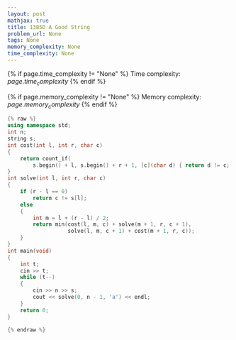 ```yaml
---
layout: post
mathjax: true
title: 1385D A Good String
problem_url: None
tags: None
memory_complexity: None
time_complexity: None
---
```




{% if page.time_complexity != "None" %}
Time complexity: ${{ page.time_complexity }}$
{% endif %}

{% if page.memory_complexity != "None" %}
Memory complexity: ${{ page.memory_complexity }}$
{% endif %}

```cpp
{% raw %}
using namespace std;
int n;
string s;
int cost(int l, int r, char c)
{
    return count_if(
        s.begin() + l, s.begin() + r + 1, [c](char d) { return d != c; });
}
int solve(int l, int r, char c)
{
    if (r - l == 0)
        return c != s[l];
    else
    {
        int m = l + (r - l) / 2;
        return min(cost(l, m, c) + solve(m + 1, r, c + 1),
                   solve(l, m, c + 1) + cost(m + 1, r, c));
    }
}
int main(void)
{
    int t;
    cin >> t;
    while (t--)
    {
        cin >> n >> s;
        cout << solve(0, n - 1, 'a') << endl;
    }
    return 0;
}

{% endraw %}
```